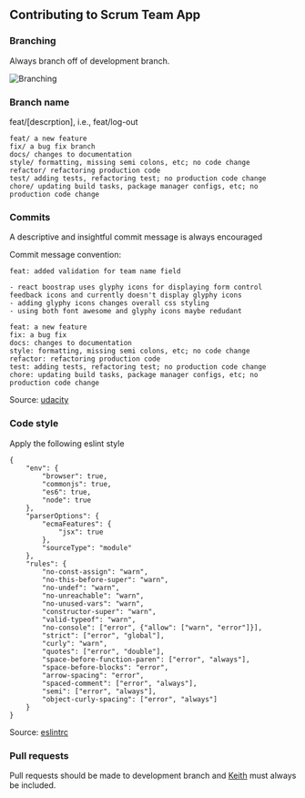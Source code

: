 ## Contributing to Scrum Team App

### Branching

Always branch off of development branch.

![Branching](https://s3-us-west-1.amazonaws.com/asc2683/scrum-team/branching-release-2.png)

### Branch name

feat/[descrption], i.e., feat/log-out

```
feat/ a new feature
fix/ a bug fix branch
docs/ changes to documentation
style/ formatting, missing semi colons, etc; no code change
refactor/ refactoring production code
test/ adding tests, refactoring test; no production code change
chore/ updating build tasks, package manager configs, etc; no production code change

```

### Commits

A descriptive and insightful commit message is always encouraged

Commit message convention:

```
feat: added validation for team name field

- react boostrap uses glyphy icons for displaying form control feedback icons and currently doesn't display glyphy icons
- adding glyphy icons changes overall css styling
- using both font awesome and glyphy icons maybe redudant
```

```
feat: a new feature
fix: a bug fix
docs: changes to documentation
style: formatting, missing semi colons, etc; no code change
refactor: refactoring production code
test: adding tests, refactoring test; no production code change
chore: updating build tasks, package manager configs, etc; no production code change

```
Source: [udacity](https://udacity.github.io/git-styleguide/)

### Code style

Apply the following eslint style

```
{
    "env": {
        "browser": true,
        "commonjs": true,
        "es6": true,
        "node": true
    },
    "parserOptions": {
        "ecmaFeatures": {
            "jsx": true
        },
        "sourceType": "module"
    },
    "rules": {
        "no-const-assign": "warn",
        "no-this-before-super": "warn",
        "no-undef": "warn",
        "no-unreachable": "warn",
        "no-unused-vars": "warn",
        "constructor-super": "warn",
        "valid-typeof": "warn",
        "no-console": ["error", {"allow": ["warn", "error"]}],
        "strict": ["error", "global"],
        "curly": "warn",
        "quotes": ["error", "double"],
        "space-before-function-paren": ["error", "always"],
        "space-before-blocks": "error",
        "arrow-spacing": "error",
        "spaced-comment": ["error", "always"],
        "semi": ["error", "always"],
        "object-curly-spacing": ["error", "always"]
    }
}

```
Source: [eslintrc](https://raw.githubusercontent.com/keithb418/scrum-team-app/development/.eslintrc.json)



### Pull requests

Pull requests should be made to development branch and [Keith](https://github.com/keithb418) must always be included.

